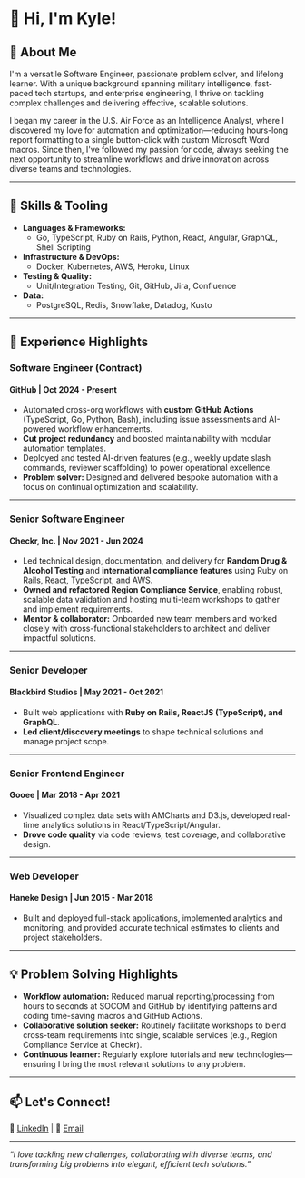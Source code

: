 # 👋 Hi, I'm Kyle!

## 🚀 About Me

I'm a versatile Software Engineer, passionate problem solver, and lifelong learner. With a unique background spanning military intelligence, fast-paced tech startups, and enterprise engineering, I thrive on tackling complex challenges and delivering effective, scalable solutions.

I began my career in the U.S. Air Force as an Intelligence Analyst, where I discovered my love for automation and optimization—reducing hours-long report formatting to a single button-click with custom Microsoft Word macros. Since then, I've followed my passion for code, always seeking the next opportunity to streamline workflows and drive innovation across diverse teams and technologies.

---

## 🔧 Skills & Tooling

- **Languages & Frameworks:**
  - Go, TypeScript, Ruby on Rails, Python, React, Angular, GraphQL, Shell Scripting
- **Infrastructure & DevOps:**
  - Docker, Kubernetes, AWS, Heroku, Linux
- **Testing & Quality:**
  - Unit/Integration Testing, Git, GitHub, Jira, Confluence
- **Data:**
  - PostgreSQL, Redis, Snowflake, Datadog, Kusto

---

## 🏅 Experience Highlights

### **Software Engineer (Contract)**
#### GitHub | Oct 2024 - Present
- Automated cross-org workflows with **custom GitHub Actions** (TypeScript, Go, Python, Bash), including issue assessments and AI-powered workflow enhancements.
- **Cut project redundancy** and boosted maintainability with modular automation templates.
- Deployed and tested AI-driven features (e.g., weekly update slash commands, reviewer scaffolding) to power operational excellence.
- **Problem solver:** Designed and delivered bespoke automation with a focus on continual optimization and scalability.

---

### **Senior Software Engineer**
#### Checkr, Inc. | Nov 2021 - Jun 2024
- Led technical design, documentation, and delivery for **Random Drug & Alcohol Testing** and **international compliance features** using Ruby on Rails, React, TypeScript, and AWS.
- **Owned and refactored Region Compliance Service**, enabling robust, scalable data validation and hosting multi-team workshops to gather and implement requirements.
- **Mentor & collaborator:** Onboarded new team members and worked closely with cross-functional stakeholders to architect and deliver impactful solutions.

---

### **Senior Developer**
#### Blackbird Studios | May 2021 - Oct 2021
- Built web applications with **Ruby on Rails, ReactJS (TypeScript), and GraphQL**.
- **Led client/discovery meetings** to shape technical solutions and manage project scope.

---

### **Senior Frontend Engineer**
#### Gooee | Mar 2018 - Apr 2021
- Visualized complex data sets with AMCharts and D3.js, developed real-time analytics solutions in React/TypeScript/Angular.
- **Drove code quality** via code reviews, test coverage, and collaborative design.

---

### **Web Developer**
#### Haneke Design | Jun 2015 - Mar 2018
- Built and deployed full-stack applications, implemented analytics and monitoring, and provided accurate technical estimates to clients and project stakeholders.

---

## 💡 Problem Solving Highlights

- **Workflow automation:** Reduced manual reporting/processing from hours to seconds at SOCOM and GitHub by identifying patterns and coding time-saving macros and GitHub Actions.
- **Collaborative solution seeker:** Routinely facilitate workshops to blend cross-team requirements into single, scalable services (e.g., Region Compliance Service at Checkr).
- **Continuous learner:** Regularly explore tutorials and new technologies—ensuring I bring the most relevant solutions to any problem.

---

## 📫 Let's Connect!

🔗 [LinkedIn](https://www.linkedin.com/in/kjswartz/) | 📨 [Email](kyle.swartz.3@gmail.com)

---

_“I love tackling new challenges, collaborating with diverse teams, and transforming big problems into elegant, efficient tech solutions.”_

<!--
**kjswartz/kjswartz** is a ✨ _special_ ✨ repository because its `README.md` (this file) appears on your GitHub profile.

Here are some ideas to get you started:

- 🔭 I’m currently working on ...
- 🌱 I’m currently learning ...
- 👯 I’m looking to collaborate on ...
- 🤔 I’m looking for help with ...
- 💬 Ask me about ...
- 📫 How to reach me: ...
- 😄 Pronouns: ...
- ⚡ Fun fact: ...
-->
